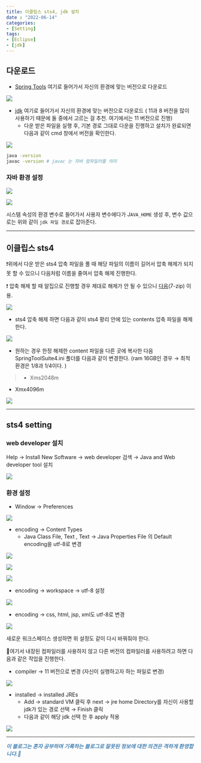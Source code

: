 ```yaml
---
title: 이클립스 sts4, jdk 설치
date : "2022-06-14"
categories:
- [Setting]
tags:
- [Eclipse]
- [jdk]
---
```


## 다운로드

  

- [Spring Tools](https://spring.io/tools) 여기로 들어가서 자신의 환경에 맞는 버전으로 다운로드

  

![](images\sts4_install/Untitled.png)

  

  

- [jdk](https://www.oracle.com/kr/java/technologies/javase/jdk11-archive-downloads.html) 여기로 들어가서 자신의 환경에 맞는 버전으로 다운로드 ( 11과 8 버전을 많이 사용하기 때문에 둘 중에서 고르는 걸 추천. 여기에서는 11 버전으로 진행)
    - 다운 받은 파일을 실행 후, 기본 경로 그대로 다운을 진행하고 설치가 완료되면 다음과 같이 cmd 창에서 버전을 확인한다.

![](images\sts4_install/Untitled%201.png)

```bash
java -version
javac -version # javac 는 자바 컴파일러를 의미
```

  

### 자바 환경 설정

![](images\sts4_install/Untitled%202.png)

![](images\sts4_install/Untitled%203.png)

  

 시스템 속성의 환경 변수로 들어가서 사용자 변수에다가 J`AVA_HOME` 생성 후, 변수 값으로는 위와 같이 `jdk 파일 경로`로 잡아준다.  

  

  

---

  

## 이클립스 sts4

❗위에서 다운 받은 sts4 압축 파일을 풀 때 해당 파일의 이름이 길어서 압축 해제가 되지 못 할 수 있으니 다음처럼 이름을 줄여서 압축 해제 진행한다.  

❗ 압축 해제 할 때 알집으로 진행할 경우 제대로 해제가 안 될 수 있으니 [다음](https://www.7-zip.org/)(7-zip) 이용.

![](images\sts4_install/Untitled%204.png)

- sts4 압축 해제 하면 다음과 같이 sts4 팡리 안에 있는 contents 압축 파일을 해제한다.

![](images\sts4_install/Untitled%205.png)

- 원하는 경우 한정 해제한 content 파일을 다른 곳에 복사한 다음 SpringToolSuite4.ini 폴더를 다음과 같이 변경한다. (ram 16GB인 경우 → 최적 환경은 1/8과 1/4이다. )

> - Xms2048m
- Xmx4096m
> 

![](images\sts4_install/Untitled%206.png)

  

  

---

## sts4 setting

### web developer 설치

Help → Install New Software → web developer 검색 → Java and Web developer tool 설치

![](images\sts4_install/Untitled%207.png)

### 환경 설정

- Window → Preferences

![](images\sts4_install/Untitled%208.png)

- encoding → Content Types
    - Java Class File, Text , Text → Java Properties File 의 Default encoding을 utf-8로 변경

![](images\sts4_install/Untitled%209.png)

![](images\sts4_install/Untitled%2010.png)

![](images\sts4_install/Untitled%2011.png)

- encoding → workspace → utf-8 설정

![](images\sts4_install/Untitled%2012.png)

- encoding → css, html, jsp, xml도 utf-8로 변경

![](images\sts4_install/Untitled%2013.png)

새로운 워크스페이스 생성하면 위 설정도 같이 다시 바꿔줘야 한다.

🎈여기서 내장된 컴파일러를 사용하지 않고 다른 버전의 컴파일러를 사용하려고 하면 다음과 같은 작업을 진행한다.

- compiler → 11 버전으로 변경 (자신이 실행하고자 하는 파일로 변경)

![](images\sts4_install/Untitled%2014.png)

- installed → installed JREs
    - Add →  standard VM 클릭 후 next → jre home Directory를 자신이 사용할 jdk가 있는 경로 선택 → Finish  클릭
    - 다음과 같이 해당 jdk 선택 한 후 apply 적용

![](images\sts4_install/Untitled%2015.png)

---
**_<span style="color:#4682B4;"> 이 블로그는 혼자 공부하며 기록하는 블로그로 잘못된 정보에 대한 의견은 격하게 환영합니다.🤩 </span>_**